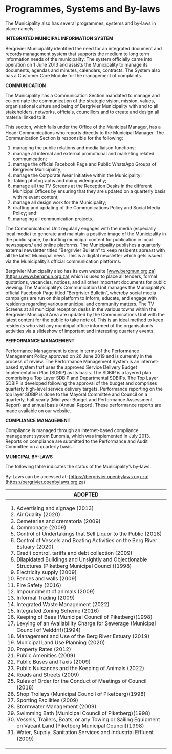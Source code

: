 # Programmes, Systems and By-laws

The Municipality also has several programmes, systems and by-laws in place namely:

**INTEGRATED MUNICIPAL INFORMATION SYSTEM**

Bergrivier Municipality identified the need for an integrated document and records management system that supports the medium to long term information needs of the municipality. The system officially came into operation on 1 June 2013 and assists the Municipality to manage its documents, agendas and minutes, calendars, contracts. The System also has a Customer Care Module for the management of complaints.

**COMMUNICATION**

The Municipality has a Communication Section mandated to manage and co-ordinate the communication of the strategic vision, mission, values, organisational culture and being of Bergrivier Municipality with and to all stakeholders, networks, officials, councillors and to create and design all material linked to it.

This section, which falls under the Office of the Municipal Manager, has a Head: Communications who reports directly to the Municipal Manager. The Communication Section is responsible for the following:

1. managing the public relations and media liaison functions;
2. manage all internal and external promotional and marketing related communication;&#x20;
3. manage the official Facebook Page and Public WhatsApp Groups of Bergrivier Municipality;
4. &#x20;manage the Corporate Wear Initiative within the Municipality;
5. Taking photographs and doing videography;
6. manage all the TV Screens at the Reception Desks in the different Municipal Offices by ensuring that they are updated on a quarterly basis with relevant content;
7. manage all design work for the Municipality;
8. drafting and updating of the Communications Policy and Social Media Policy; and
9. managing all communication projects.

The Communications Unit regularly engages with the media (especially local media) to generate and maintain a positive image of the Municipality in the public space, by drafting municipal content for publication in local newspapers/ and online platforms. The Municipality publishes a quarterly external newsletter titled “Bergrivier Bulletin” to keep residents abreast with all the latest Municipal news. This is a digital newsletter which gets issued via the Municipality’s official communication platforms.

Bergrivier Municipality also has its own website [www.bergmun.org.za](https://www.bergmun.org.za) which is used to place all tenders, formal quotations, vacancies, notices, and all other important documents for public viewing. The Municipality’s Communication Unit manages the Municipality’s official Facebook Page titled “Bergrivier Bulletin”, whereby social media campaigns are run on this platform to inform, educate, and engage with residents regarding various municipal and community matters. The TV Screens at all municipal reception desks in the various towns within the Bergrivier Municipal Area are updated by the Communications Unit with the latest content for the public to take note of. This is an ideal method to keep residents who visit any municipal office informed of the organisation’s activities via a slideshow of important and interesting quarterly events.

**PERFORMANCE MANAGEMENT**

Performance Management is done in terms of the Performance Management Policy approved on 26 June 2019 and is currently in the process of review. The Performance Management System is an internet-based system that uses the approved Service Delivery Budget Implementation Plan (SDBIP) as its basis. The SDBIP is a layered plan comprising a Top Layer SDBIP and Departmental SDBIPs. The Top Layer SDBIP is developed following the approval of the budget and comprises quarterly high-level service delivery targets. Performance reporting on the top layer SDBIP is done to the Mayoral Committee and Council on a quarterly, half yearly (Mid-year Budget and Performance Assessment Report) and annual basis (Annual Report). These performance reports are made available on our website.

**COMPLIANCE MANAGEMENT**

Compliance is managed through an internet-based compliance management system Eunomia, which was implemented in July 2013. Reports on compliance are submitted to the Performance and Audit Committee on a quarterly basis.

**MUNICIPAL BY-LAWS**

The following table indicates the status of the Municipality’s by-laws.

By-Laws can be accessed at: [https://bergrivier.openbylaws.org.za](https://bergrivier.openbylaws.org.za)

<table data-card-size="large" data-view="cards"><thead><tr><th>ADOPTED</th></tr></thead><tbody><tr><td><ol><li>Advertising and signage (2013) </li><li>Air Quality (2020)</li><li>Cemeteries and crematoria (2009)</li><li>Commonage (2009)</li><li>Control of Undertakings that Sell Liquor to the Public (2018)</li><li>Control of Vessels and Boating Activities on the Berg River Estuary (2020)</li><li>Credit control, tariffs and debt collection (2009)</li><li>Dilapidated Buildings and Unsightly and Objectionable Structures (Piketberg Municipal Council)(1998)</li><li>Electricity supply (2009)</li><li>Fences and walls (2009)</li><li>Fire Safety (2016)</li><li>Impoundment of animals (2009)</li><li>Informal Trading (2009)</li><li>Integrated Waste Management (2022)</li><li>Integrated Zoning Scheme (2016)</li><li>Keeping of Bees (Municipal Council of Piketberg)(1998)</li><li>Levying of an Availability Charge for Sewerage (Municipal Council of Velddrif)(1994) </li><li>Management and Use of the Berg River Estuary (2019)</li><li>Municipal Land Use Planning (2020)</li><li>Property Rates (2012)</li><li>Public Amenities (2009)</li><li> Public Buses and Taxis (2009)</li><li>Public Nuisances and the Keeping of Animals (2022)</li><li>Roads and Streets (2009)</li><li> Rules of Order for the Conduct of Meetings of Council (2018)</li><li>Shop Trolleys (Municipal Council of Piketberg)(1998)</li><li>Sporting Facilities (2009)</li><li>Stormwater Management (2009)</li><li>Swimming Bath (Municipal Council of Piketberg)(1998)</li><li>Vessels, Trailers, Boats, or any Towing or Sailing Equipment on Vacant Land (Piketberg Municipal Council)(1998)</li><li>Water, Supply, Sanitation Services and Industrial Effluent (2009)</li></ol></td></tr></tbody></table>
